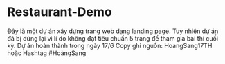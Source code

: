 # Restaurant-Demo
Đây là một dự án xây dựng trang web dạng landing page. Tuy nhiên dự án đã bị dừng lại vì lí do không đạt tiêu chuẩn 5 trang để tham gia bài thi cuối kỳ.
Dự án hoàn thành trong ngày 17/6
Copy ghi nguồn: HoangSang17TH hoặc Hashtag #HoàngSang
